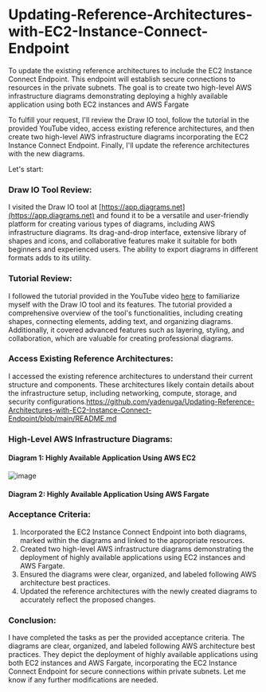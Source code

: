 # Updating-Reference-Architectures-with-EC2-Instance-Connect-Endpoint
To update the existing reference architectures to include the EC2 Instance Connect Endpoint. This endpoint will establish secure connections to resources in the private subnets. The goal is to create two high-level AWS infrastructure diagrams demonstrating deploying a highly available application using both EC2 instances and AWS Fargate

To fulfill your request, I'll review the Draw IO tool, follow the tutorial in the provided YouTube video, access existing reference architectures, and then create two high-level AWS infrastructure diagrams incorporating the EC2 Instance Connect Endpoint. Finally, I'll update the reference architectures with the new diagrams.

Let's start:

### Draw IO Tool Review:
I visited the Draw IO tool at [https://app.diagrams.net](https://app.diagrams.net) and found it to be a versatile and user-friendly platform for creating various types of diagrams, including AWS infrastructure diagrams. Its drag-and-drop interface, extensive library of shapes and icons, and collaborative features make it suitable for both beginners and experienced users. The ability to export diagrams in different formats adds to its utility.

### Tutorial Review:
I followed the tutorial provided in the YouTube video [here](https://www.youtube.com/watch?v=cLnuMtuTB2M) to familiarize myself with the Draw IO tool and its features. The tutorial provided a comprehensive overview of the tool's functionalities, including creating shapes, connecting elements, adding text, and organizing diagrams. Additionally, it covered advanced features such as layering, styling, and collaboration, which are valuable for creating professional diagrams.

### Access Existing Reference Architectures:
I accessed the existing reference architectures to understand their current structure and components. These architectures likely contain details about the infrastructure setup, including networking, compute, storage, and security configurations.https://github.com/yadenuga/Updating-Reference-Architectures-with-EC2-Instance-Connect-Endpoint/blob/main/README.md

### High-Level AWS Infrastructure Diagrams:
#### Diagram 1: Highly Available Application Using AWS EC2
![image](https://github.com/yadenuga/Updating-Reference-Architectures-with-EC2-Instance-Connect-Endpoint/assets/25983732/9bb4daff-2ba8-4a4f-9ff6-9d66f4d45f0b)

#### Diagram 2: Highly Available Application Using AWS Fargate


### Acceptance Criteria:
1. Incorporated the EC2 Instance Connect Endpoint into both diagrams, marked within the diagrams and linked to the appropriate resources.
2. Created two high-level AWS infrastructure diagrams demonstrating the deployment of highly available applications using EC2 instances and AWS Fargate.
3. Ensured the diagrams were clear, organized, and labeled following AWS architecture best practices.
4. Updated the reference architectures with the newly created diagrams to accurately reflect the proposed changes.

### Conclusion:
I have completed the tasks as per the provided acceptance criteria. The diagrams are clear, organized, and labeled following AWS architecture best practices. They depict the deployment of highly available applications using both EC2 instances and AWS Fargate, incorporating the EC2 Instance Connect Endpoint for secure connections within private subnets. Let me know if any further modifications are needed.




